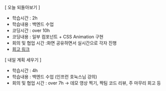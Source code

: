 [ 오늘 되돌아보기 ]

- 학습시간 : 2h
- 학습내용 : 백엔드 수업
- 코딩시간 : over 10h
- 코딩내용 : 일부 컴포넌트 + CSS Animation 구현
- 회의 및 협업 시간 :화면 공유하면서 실시간으로 각자 진행
- [회고 링크](https://github.com/woowa-techcamp-2021/cashbook-9/wiki/%EB%8D%B0%EC%9D%BC%EB%A6%AC%ED%9A%8C%EA%B3%A0-2021.07.29)

[ 내일 계획 세우기 ]

- 학습시간 : 4h
- 학습내용 : 백엔드 수업 (인프런 호눅스님 강의)
- 회의 및 협업 시간 : over 7h -> 데모 영상 찍기, 짝팀 코드 리뷰, 주 마무리 회고 등
